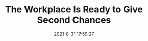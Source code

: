 ---
"title": "The Workplace Is Ready to Give Second Chances"
"date": "2021-8-31 17:59:27"
"feed_name": "INDUSTRYWEEK"
"feed_website": "https://www.industryweek.com/"
"feed_rss": "https://www.industryweek.com/__rss/website-scheduled-content.xml?input=%7B%22sectionAlias%22%3A%22home%22%7D"
"link": "https://www.industryweek.com/talent/recruiting-retention/article/21173992/the-workplace-is-ready-to-give-second-chances"
"file": "_posts/2021-8-31-17-59-27_INDUSTRYWEEK_0a4a8582a41536739ac1f39a887f7c84859439e7.md"
"accident": "0"
"drilling": "0"
"dead": "0"
"injured": "0"
---